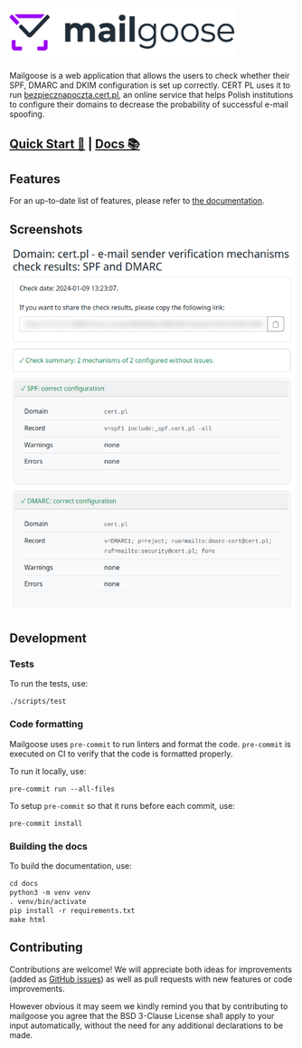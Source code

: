 <h1>
    <picture>
        <source media="(prefers-color-scheme: dark)" srcset=".github/images/logo_dark.png">
        <img alt="logo" width="400px" src=".github/images/logo.png">
    </picture>
</h1>

Mailgoose is a web application that allows the users to check whether their SPF, DMARC and
DKIM configuration is set up correctly. CERT PL uses it to run
<a href="https://bezpiecznapoczta.cert.pl/">bezpiecznapoczta.cert.pl</a>, an online service
that helps Polish institutions to configure their domains to decrease the probability of successful
e-mail spoofing.

## [Quick Start 🔨](https://mailgoose.readthedocs.io/en/latest/quick-start.html) | [Docs 📚](https://mailgoose.readthedocs.io/en/latest/)

## Features
For an up-to-date list of features, please refer to [the documentation](https://mailgoose.readthedocs.io/en/latest/features.html).

## Screenshots
![Check results](.github/screenshots/check_results.png)

## Development

### Tests
To run the tests, use:

```
./scripts/test
```

### Code formatting
Mailgoose uses `pre-commit` to run linters and format the code.
`pre-commit` is executed on CI to verify that the code is formatted properly.

To run it locally, use:

```
pre-commit run --all-files
```

To setup `pre-commit` so that it runs before each commit, use:

```
pre-commit install
```

### Building the docs

To build the documentation, use:

```
cd docs
python3 -m venv venv
. venv/bin/activate
pip install -r requirements.txt
make html
```

## Contributing
Contributions are welcome! We will appreciate both ideas for improvements (added as
[GitHub issues](https://github.com/CERT-Polska/mailgoose/issues)) as well as pull requests
with new features or code improvements.

However obvious it may seem we kindly remind you that by contributing to mailgoose
you agree that the BSD 3-Clause License shall apply to your input automatically,
without the need for any additional declarations to be made.
